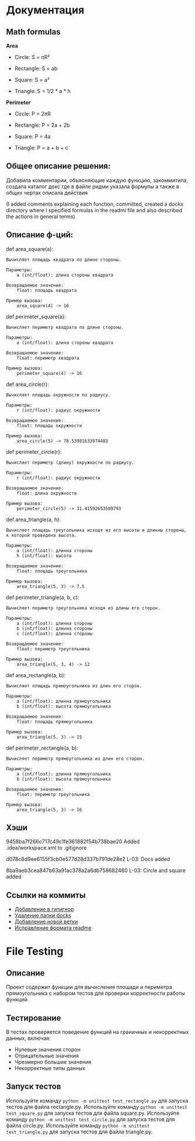 # Документация

## Math formulas
**Area**

 - Circle: S = πR²

 - Rectangle: S = ab

 - Square: S = a²

 - Triangle: S = 1/2 * a * h 

**Perimeter**

 - Circle: P = 2πR

 - Rectangle: P = 2a + 2b

 - Square: P = 4a

 - Triangle: P = a + b + c 

## Общее описание решения:
Добавила комментарии, объясняющие каждую функцию, закоммитила, создала каталог докс где в файле ридми указала формулы а
также в общих чертах описала действия

(I added comments explaining each function, committed, created a docks directory where I specified formulas in the readmi
file and also described the actions in general terms)


## Описание ф-ций:
def area_square(a):
    
    Вычисляет площадь квадрата по длине стороны.

    Параметры:
        a (int/float): длина стороны квадрата

    Возвращаемое значение:
        float: площадь квадрата

    Пример вызова:
        area_square(4) -> 16
    

def perimeter_square(a):

    Вычисляет периметр квадрата по длине стороны.

    Параметры:
        a (int/float): длина стороны квадрата

    Возвращаемое значение:
        float: периметр квадрата

    Пример вызова:
        perimeter_square(4) -> 16


def area_circle(r):

    Вычисляет площадь окружности по радиусу.

    Параметры:
        r (int/float): радиус окружности

    Возвращаемое значение:
        float: площадь окружности

    Пример вызова:
        area_circle(5) -> 78.53981633974483



def perimeter_circle(r):
    
    Вычисляет периметр (длину) окружности по радиусу.

    Параметры:
        r (int/float): радиус окружности

    Возвращаемое значение:
        float: длина окружности

    Пример вызова:
        perimeter_circle(5) -> 31.41592653589793


def area_triangle(a, h):
    
    Вычисляет площадь треугольника исходя из его высоты и длинны стороны, к которой проведена высота.
    
    Параметры:
        a (int/float): длинна стороны
        h (int/float): высота

    Возвращаемое значение:
        float: площадь треугольника

    Пример вызова:
        area_triangle(5, 3) -> 7.5
    

def perimeter_triangle(a, b, c):

    Вычисляет периметр треугольника исходя из длины его сторон.
    
    Параметры:
        a (int/float): длинна стороны
        b (int/float): длинна стороны
        c (int/float): длинна стороны

    Возвращаемое значение:
        float: периметр треугольника

    Пример вызова:
        area_triangle(5, 3, 4) -> 12
    
def area_rectangle(a, b):

    Вычисляет площадь прямоугольника из длин его сторон.
    
    Параметры:
        a (int/float): длинна прямоугольника
        b (int/float): высота прямоугольника

    Возвращаемое значение:
        float: площадь прямоугольника

    Пример вызова:
        area_triangle(5, 3) -> 15
    

def perimeter_rectangle(a, b):
    
    Вычисляет периметр прямоугольника из длин его сторон.
    
    Параметры:
        a (int/float): длинна прямоугольника
        b (int/float): высота прямоугольника

    Возвращаемое значение:
        float: периметр треугольника

    Пример вызова:
        area_triangle(5, 3) -> 16



## Хэши
9458ba7f266c717c49c1fe361882f54b738bae20 Added .idea/workspace.xml to .gitignore

d078c8d9ee6155f3cb0e577d28d337b791de28e2 L-03: Docs added

8ba9aeb3cea847b63a91ac378a2a6db758682460 L-03: Circle and square added


## Ссылки на коммиты

- [Добавление в гитигнор](https://github.com/KulEDmitr/geometric_lib/commit/9458ba7f266c717c49c1fe361882f54b738bae20)
- [Удаление папки docks](https://github.com/KulEDmitr/geometric_lib/commit/c28c51815e0fbb8b7bc3a7ec8a5fff9da99792f4)
- [Добавление новой ветки](https://github.com/KulEDmitr/geometric_lib/commit/3f6df9f8f85d0aa8e7fd782e81edb16f565e2c7e)
- [Исправление формата readme](https://github.com/KulEDmitr/geometric_lib/commit/04e61aeaed33e0ab0aeb57011cb8c57557c436bd)

# File Testing

## Описание
Проект содержит функции для вычисления площади и периметра прямоугольника с набором тестов для проверки корректности работы функций.

## Тестирование
В тестах проверяется поведение функций на граничных и некорректных данных, включая:
- Нулевые значения сторон
- Отрицательные значения
- Чрезмерно большие значения
- Некорректные типы данных

## Запуск тестов
Используйте команду `python -m unittest test_rectangle.py` для запуска тестов для файла rectangle.py.
Используйте команду `python -m unittest test_square.py` для запуска тестов для файла square.py.
Используйте команду `python -m unittest test_circle.py` для запуска тестов для файла circle.py.
Используйте команду `python -m unittest test_triangle.py` для запуска тестов для файла triangle.py.

